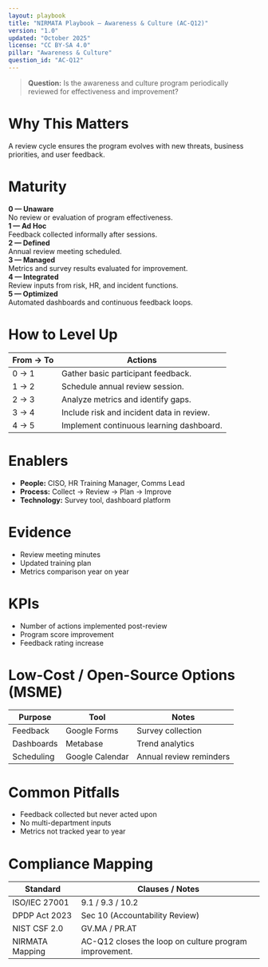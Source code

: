 ```yaml
---
layout: playbook
title: "NIRMATA Playbook — Awareness & Culture (AC-Q12)"
version: "1.0"
updated: "October 2025"
license: "CC BY-SA 4.0"
pillar: "Awareness & Culture"
question_id: "AC-Q12"
---
```


> **Question:** Is the awareness and culture program periodically reviewed for effectiveness and improvement?

# Why This Matters
A review cycle ensures the program evolves with new threats, business priorities, and user feedback.

# Maturity
<div class="levels-grid">
  <div class="level level-0"><strong>0 — Unaware</strong><br>No review or evaluation of program effectiveness.</div>
  <div class="level level-1"><strong>1 — Ad Hoc</strong><br>Feedback collected informally after sessions.</div>
  <div class="level level-2"><strong>2 — Defined</strong><br>Annual review meeting scheduled. </div>
  <div class="level level-3"><strong>3 — Managed</strong><br>Metrics and survey results evaluated for improvement. </div>
  <div class="level level-4"><strong>4 — Integrated</strong><br>Review inputs from risk, HR, and incident functions. </div>
  <div class="level level-5"><strong>5 — Optimized</strong><br>Automated dashboards and continuous feedback loops. </div>
</div>

# How to Level Up

| From → To | Actions |
|---|---|
| 0 → 1 |Gather basic participant feedback.|
| 1 → 2 |Schedule annual review session.|
| 2 → 3 |Analyze metrics and identify gaps.|
| 3 → 4 |Include risk and incident data in review.|
| 4 → 5 |Implement continuous learning dashboard. |

# Enablers
- **People:** CISO, HR Training Manager, Comms Lead  
- **Process:** Collect → Review → Plan → Improve  
- **Technology:** Survey tool, dashboard platform  

# Evidence
- Review meeting minutes  
- Updated training plan  
- Metrics comparison year on year  

# KPIs
- Number of actions implemented post-review  
- Program score improvement  
- Feedback rating increase  

# Low-Cost / Open-Source Options (MSME)

| Purpose | Tool | Notes |
|---|---|---|
| Feedback | Google Forms | Survey collection |
| Dashboards | Metabase | Trend analytics |
| Scheduling | Google Calendar | Annual review reminders |

# Common Pitfalls
- Feedback collected but never acted upon  
- No multi-department inputs  
- Metrics not tracked year to year  

# Compliance Mapping

| Standard | Clauses / Notes |
|---|---|
| ISO/IEC 27001 | 9.1 / 9.3 / 10.2 |
| DPDP Act 2023 | Sec 10 (Accountability Review) |
| NIST CSF 2.0 | GV.MA / PR.AT |
| NIRMATA Mapping | AC-Q12 closes the loop on culture program improvement. |

